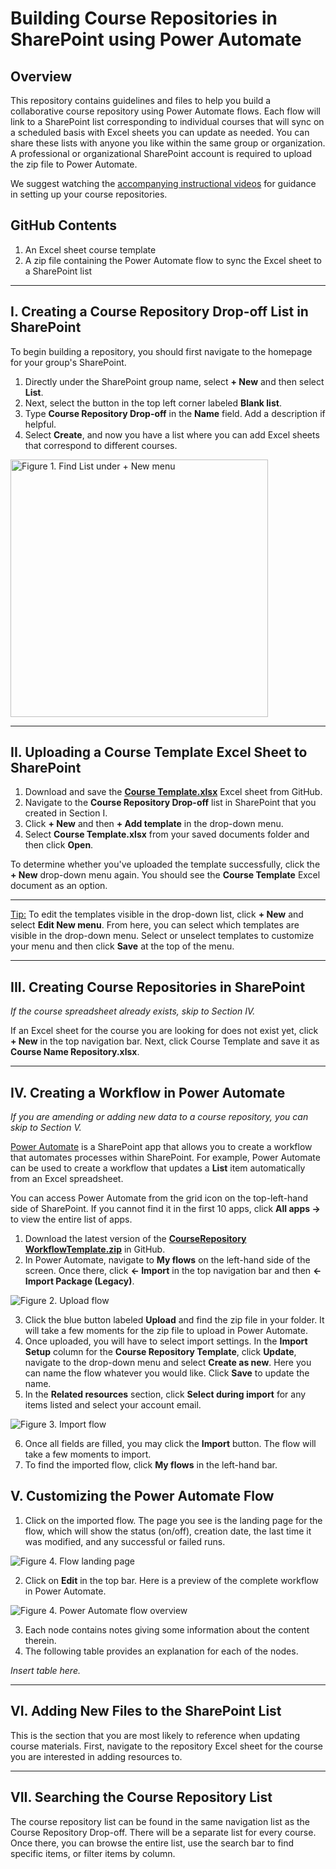 # Building Course Repositories in SharePoint using Power Automate

## Overview
This repository contains guidelines and files to help you build a collaborative course repository using Power Automate flows. Each flow will link to a SharePoint list corresponding to individual courses that will sync on a scheduled basis with Excel sheets you can update as needed. You can share these lists with anyone you like within the same group or organization. A professional or organizational SharePoint account is required to upload the zip file to Power Automate.

We suggest watching the [accompanying instructional videos](http://www.google.com) for guidance in setting up your course repositories.

## GitHub Contents
1. An Excel sheet course template
2. A zip file containing the Power Automate flow to sync the Excel sheet to a SharePoint list

___

## I. Creating a Course Repository Drop-off List in SharePoint

To begin building a repository, you should first navigate to the homepage for your group's SharePoint. 

1. Directly under the SharePoint group name, select **+ New** and then select **List**.
2. Next, select the button in the top left corner labeled **Blank list**.
3. Type **Course Repository Drop-off** in the **Name** field. Add a description if helpful.
4. Select **Create**, and now you have a list where you can add Excel sheets that correspond to different courses.

<img img width="412" alt="Figure 1. Find List under + New menu" src="https://user-images.githubusercontent.com/96262719/209174838-4239c1da-4863-4ec5-9e90-8f2fb00a380d.png">

***

## II.	Uploading a Course Template Excel Sheet to SharePoint

1. Download and save the [**Course Template.xlsx**](https://github.com/prosodactyl/course-repository-power-automate/blob/main/Course%20Template.xlsx/_blank) Excel sheet from GitHub.
2. Navigate to the **Course Repository Drop-off** list in SharePoint that you created in Section I.
3. Click **+ New** and then **+ Add template** in the drop-down menu.
4. Select **Course Template.xlsx** from your saved documents folder and then click **Open**.

To determine whether you've uploaded the template successfully, click the **+ New** drop-down menu again. You should see the **Course Template** Excel document as an option.

***

<ins>Tip:</ins> To edit the templates visible in the drop-down list, click **+ New** and select **Edit New menu**. From here, you can select which templates are visible in the drop-down menu. Select or unselect templates to customize your menu and then click **Save** at the top of the menu.

***

## III.	Creating Course Repositories in SharePoint

*If the course spreadsheet already exists, skip to Section IV.*

If an Excel sheet for the course you are looking for does not exist yet, click **+ New** in the top navigation bar. Next, click Course Template and save it as **Course Name Repository.xlsx**.
 
***

## IV. Creating a Workflow in Power Automate

*If you are amending or adding new data to a course repository, you can skip to Section V.*

[Power Automate](https://powerautomate.microsoft.com/) is a SharePoint app that allows you to create a workflow that automates processes within SharePoint. For example, Power Automate can be used to create a workflow that updates a **List** item automatically from an Excel spreadsheet. 

You can access Power Automate from the grid icon on the top-left-hand side of SharePoint. If you cannot find it in the first 10 apps, click **All apps →** to view the entire list of apps.

1. Download the latest version of the [<b>CourseRepository WorkflowTemplate.zip</b>](https://github.com/prosodactyl/course-repository-power-automate/blob/main/CourseRepositoryWorkflowTemplate_v1.zip) in GitHub.
2. In Power Automate, navigate to **My flows** on the left-hand side of the screen. Once there, click **← Import** in the top navigation bar and then **← Import Package (Legacy)**. 

![Figure 2. Upload flow](https://user-images.githubusercontent.com/96262719/210643640-cab3be56-11d8-4ba2-8e60-920fd77573bb.png)

3. Click the blue button labeled **Upload** and find the zip file in your folder. It will take a few moments for the zip file to upload in Power Automate.
4. Once uploaded, you will have to select import settings. In the **Import Setup** column for the **Course Repository Template**, click **Update**, navigate to the drop-down menu and select **Create as new**. Here you can name the flow whatever you would like. Click **Save** to update the name.
5. In the **Related resources** section, click **Select during import** for any items listed and select your account email.

![Figure 3. Import flow](https://user-images.githubusercontent.com/96262719/210643720-a4061591-36c5-4f2a-9192-02309aee902d.png)

6. Once all fields are filled, you may click the **Import** button. The flow will take a few moments to import.
7. To find the imported flow, click **My flows** in the left-hand bar.

## V. Customizing the Power Automate Flow


1. Click on the imported flow. The page you see is the landing page for the flow, which will show the status (on/off), creation date, the last time it was modified, and any successful or failed runs.

![Figure 4. Flow landing page](https://user-images.githubusercontent.com/96262719/210643784-a21461e8-e36c-464c-b957-5349dfe0a936.png)

2. Click on **Edit** in the top bar.
Here is a preview of the complete workflow in Power Automate.

![Figure 4. Power Automate flow overview](https://user-images.githubusercontent.com/96262719/210643857-c23819fc-87e3-4045-954c-48650d3bca78.png)

3. Each node contains notes giving some information about the content therein. 
4. The following table provides an explanation for each of the nodes.

<i>Insert table here.</i>

***

## VI.	Adding New Files to the SharePoint List
This is the section that you are most likely to reference when updating course materials. First, navigate to the repository Excel sheet for the course you are interested in adding resources to.

***

## VII.	Searching the Course Repository List
The course repository list can be found in the same navigation list as the Course Repository Drop-off. There will be a separate list for every course. Once there, you can browse the entire list, use the search bar to find specific items, or filter items by column. 
